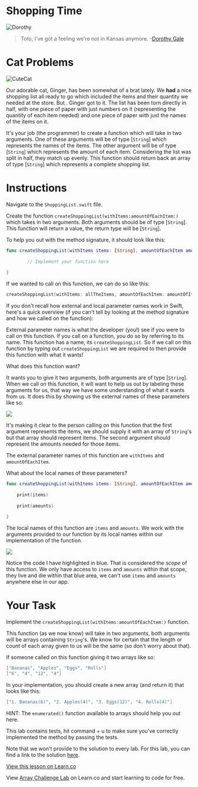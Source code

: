 # Shopping Time

![Dorothy](http://i.imgur.com/nqYVp1j.png?1)

> Toto, I've got a feeling we're not in Kansas anymore. -[Dorothy Gale](https://en.wikipedia.org/wiki/Dorothy_Gale)


# Cat Problems

![CuteCat](https://media.giphy.com/media/92TbzZxFOSfny/giphy.gif)

Our adorable cat, Ginger, has been somewhat of a brat lately. We **had** a nice shopping list all ready to go which included the items and their quantity we needed at the store. But.. Ginger got to it. The list has been torn directly in half, with one piece of paper with just numbers on it (representing the quantity of each item needed) and one piece of paper with just the names of the items on it.

It's your job (the programmer) to create a function which will take in two arguments. One of these arguments will be of type [`String`] which represents the names of the items. The other argument will be of type [`String`] which represents the amount of each item. Considering the list was split in half, they match up evenly. This function should return  back an array of type [`String`] which represents a complete shopping list.

# Instructions 
Navigate to the `ShoppingList.swift` file.

Create the function `createShoppingList(withItems:amountOfEachItem:)` which takes in two arguments. Both arguments should be of type [`String`]. This function will return a value, the return type will be [`String`].

To help you out with the method signature, it should look like this:

```swift
func createShoppingList(withItems items: [String], amountOfEachItem amounts: [String]) -> [String] {
        
        // Implement your function here
        
}
```

If we wanted to call on this function, we can do so like this:

```swift
createShoppingList(withItems: allTheItems, amountOfEachItem: amountOfItems)
```

If you don't recall how external and local parameter names work in Swift, here's a quick overview (if you can't tell by looking at the method signature and how we called on the function):

External parameter names is what the developer (you!) see if you were to call on this function. If you call on a function, you do so by referring to its name. This function has a name, its `createShoppingList`. So if we call on this function by typing out `createShoppingList` we are required to then provide this function with what it wants!

What does this function want?

It wants you to give it two arguments, both arguments are of type [`String`]. When we call on this function, it will want to help us out by labeling these arguments for us, that way we have some understanding of what it wants from us. It does this by showing us the external names of these parameters like so:

![](https://s3.amazonaws.com/learn-verified/BestScreenshotForLab.png)

It's making it clear to the person calling on this function that the first argument represents the items, we should supply it with an array of `String`'s but that array should represent items. The second argument should represent the amounts needed for those items.

The external parameter names of this function are `withItems` and `amountOfEachItem`. 

What about the local names of these parameters?

```swift
func createShoppingList(withItems items: [String], amountOfEachItem amounts: [String]) -> [String] {
        
    print(items)
        
    print(amounts)
        
}
```

The local names of this function are `items` and `amounts`. We work with the arguments provided to our function by its local names within our implementation of the function.

![](https://s3.amazonaws.com/learn-verified/BestScreenShotLong.png)

Notice the code I have highlighted in blue. That is considered the _scope_ of this function. We only have access to `items` and `amounts` within that scope, they live and die within that blue area, we can't use `items` and `amounts` anywhere else in our app. 


# Your Task

Implement the `createShoppingList(withItems:amountOfEachItem:)` function.

This function (as we now know) will take in two arguments, both arguments will be arrays containing `String`'s. We know for certain that the length or count of each array given to us will be the same (so don't worry about that).

If someone called on this function giving it two arrays like so:  

```swift
["Bananas", "Apples", "Eggs", "Rolls"]
["6", "4", "12", "4"]
```

In your implementation, you should create a new array (and return it) that looks like this:

```swift
["1. Bananas(6)", "2. Apples(4)", "3. Eggs(12)", "4. Rolls(4)"]
```

HINT: The `enumerated()` function available to arrays should help you out here.

This lab contains tests, hit command + u to make sure you've correctly implemented the method by passing the tests.

Note that we won't provide to the solution to every lab. For this lab, you can find a link to the solution [here](https://github.com/learn-co-curriculum/swift-arrayChallenge-lab/blob/solution/ArrayChallenge/ShoppingList.swift).

[View this lesson on Learn.co](https://learn.co/lessons/ArrayLab)

<p class='util--hide'>View <a href='https://learn.co/lessons/swift-arrayChallenge-lab'>Array Challenge Lab</a> on Learn.co and start learning to code for free.</p>
